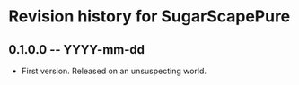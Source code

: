 # Revision history for SugarScapePure

## 0.1.0.0  -- YYYY-mm-dd

* First version. Released on an unsuspecting world.
